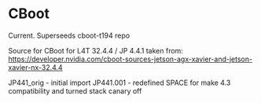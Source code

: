 # CBoot
Current. Superseeds cboot-t194 repo

Source for CBoot for L4T 32.4.4 / JP 4.4.1 taken from:
https://developer.nvidia.com/cboot-sources-jetson-agx-xavier-and-jetson-xavier-nx-32.4.4 

JP441_orig - initial import
JP441.001 - redefined SPACE for make 4.3 compatibility and
   turned stack canary off

